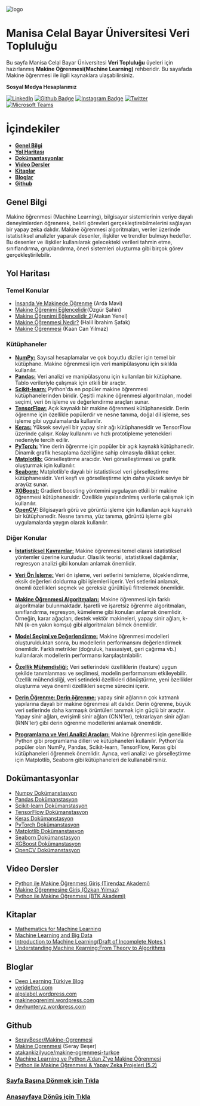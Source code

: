 ![logo](https://i.hizliresim.com/mkaepve.jpg)
# Manisa Celal Bayar Üniversitesi Veri Topluluğu #
Bu sayfa Manisa Celal Bayar Üniversitesi **Veri Topluluğu** üyeleri için hazırlanmış **Makine Öğrenmesi(Machine Learning)** rehberidir.
Bu sayafada Makine öğrenmesi ile ilgili kaynaklara ulaşabilirsiniz.

**Sosyal Medya Hesaplarımız**

[![LinkedIn](https://img.shields.io/badge/LinkedIn-%230077B5.svg?&style=flat-square&logo=linkedin&logoColor=white)](https://www.linkedin.com/company/verimcbu/)
[![Github Badge](https://img.shields.io/badge/-Github-000?style=quare&labelColor=000&logo=Github&logoColor=white&link=link)](https://github.com/Veri-Web)
[![Instagram Badge](https://img.shields.io/badge/-Instagram-C13584?style=flat-quare&labelColor=C13584&logo=instagram&logoColor=white&link=link)](https://www.instagram.com/verimcbu/)    [![Twitter](https://img.shields.io/badge/Twitter-%231DA1F2.svg?&style=flat-square&logo=twitter&logoColor=white)](https://twitter.com/verimcbu)[![Microsoft Teams](https://img.shields.io/badge/%20-Microsoft%20Teams-blue)](https://teams.microsoft.com/l/team/19%3a1CRwwN4CIxhszcmwMP21pOHAIIfz5NqqpnHvzTpdggI1%40thread.tacv2/conversations?groupId=43c41ff4-f472-4916-9b28-08e813dc9ed1&tenantId=e21375a3-27e8-43e1-9c27-82155d13eb80)


# İçindekiler

* **[Genel Bilgi](#genel-bilgi)** 
* **[Yol Haritası](#yol-haritası)**
* **[Dokümantasyonlar](#Dokümantasyonlar)**
* **[Video Dersler](#Video-Dersler)**
* **[Kitaplar](#kitaplar)**
* **[Bloglar](#bloglar)**
* **[Github](#github)**

## Genel Bilgi
  Makine öğrenmesi (Machine Learning), bilgisayar sistemlerinin veriye dayalı deneyimlerden öğrenerek, belirli görevleri gerçekleştirebilmelerini sağlayan bir yapay zeka dalıdır. Makine öğrenmesi algoritmaları, veriler üzerinde istatistiksel analizler yaparak desenler, ilişkiler ve trendler bulmayı hedefler. Bu desenler ve ilişkiler kullanılarak gelecekteki verileri tahmin etme, sınıflandırma, gruplandırma, öneri sistemleri oluşturma gibi birçok görev gerçekleştirilebilir.

## Yol Haritası
### Temel Konular
* [İnsanda Ve Makinede Öğrenme](http://www.ardamavi.com/2017/07/insanda-ve-makinede-ogrenme.html) (Arda Mavi)
* [Makine Öğrenimi Eğlencelidir](https://medium.com/t%C3%BCrkiye/makine-%C3%B6%C4%9Frenimi-e%C4%9Flencelidir-2ad33ae37bea)(Özgür Şahin)
* [Makine Öğrenimi Eğlencelidir 2](https://medium.com/bili%C5%9Fim-hareketi/makine-%C3%B6%C4%9Frenimi-e%C4%9Flencelidir-2-k%C4%B1s%C4%B1m-6b464cbdf40c)(Atakan Yenel)
* [Makine Öğrenmesi Nedir?](https://medium.com/türkiye/makine-öğrenmesi-nedir-20dee450b56e) (Halil İbrahim Şafak)
* [Makine Öğrenmesi](https://www.udemy.com/machine-learning-ve-python-adan-zye-makine-ogrenmesi-4/) (Kaan Can Yılmaz)


### Kütüphaneler
* **[NumPy:](#dokümantasyonlar)** Sayısal hesaplamalar ve çok boyutlu diziler için temel bir kütüphane. Makine öğrenmesi için veri manipülasyonu için sıklıkla kullanılır.
* **[Pandas:](#dokümantasyonlar)** Veri analizi ve manipülasyonu için kullanılan bir kütüphane. Tablo verileriyle çalışmak için etkili bir araçtır.
* **[Scikit-learn:](#dokümantasyonlar)** Python'da en popüler makine öğrenmesi kütüphanelerinden biridir. Çeşitli makine öğrenmesi algoritmaları, model seçimi, veri ön işleme ve değerlendirme araçları sunar.
* **[TensorFlow:](#dokümantasyonlar)** Açık kaynaklı bir makine öğrenmesi kütüphanesidir. Derin öğrenme için özellikle popülerdir ve nesne tanıma, doğal dil işleme, ses işleme gibi uygulamalarda kullanılır.
* **[Keras:](#dokümantasyonlar)** Yüksek seviyeli bir yapay sinir ağı kütüphanesidir ve TensorFlow üzerinde çalışır. Kolay kullanımı ve hızlı prototipleme yetenekleri nedeniyle tercih edilir.
* **[PyTorch:](#dokümantasyonlar)** Yine derin öğrenme için popüler bir açık kaynaklı kütüphanedir. Dinamik grafik hesaplama özelliğine sahip olmasıyla dikkat çeker.
* **[Matplotlib:](#dokümantasyonlar)** Görselleştirme aracıdır. Veri görselleştirmesi ve grafik oluşturmak için kullanılır.
* **[Seaborn:](#dokümantasyonlar)** Matplotlib'e dayalı bir istatistiksel veri görselleştirme kütüphanesidir. Veri keşfi ve görselleştirme için daha yüksek seviye bir arayüz sunar.
* **[XGBoost:](#dokümantasyonlar)** Gradient boosting yöntemini uygulayan etkili bir makine öğrenmesi kütüphanesidir. Özellikle yapılandırılmış verilerle çalışmak için kullanılır.
* **[OpenCV:](#dokümantasyonlar)** Bilgisayarlı görü ve görüntü işleme için kullanılan açık kaynaklı bir kütüphanedir. Nesne tanıma, yüz tanıma, görüntü işleme gibi uygulamalarda yaygın olarak kullanılır.

### Diğer Konular
 * **[İstatistiksel Kavramlar:]()** Makine öğrenmesi temel olarak istatistiksel yöntemler üzerine kuruludur. Olasılık teorisi, istatistiksel dağılımlar, regresyon analizi gibi konuları anlamak önemlidir.

* **[Veri Ön İşleme:]()** Veri ön işleme, veri setlerini temizleme, ölçeklendirme, eksik değerleri doldurma gibi işlemleri içerir. Veri setlerini anlamak, önemli özellikleri seçmek ve gereksiz gürültüyü filtrelemek önemlidir.

* **[Makine Öğrenmesi Algoritmaları:]()** Makine öğrenmesi için farklı algoritmalar bulunmaktadır. İşaretli ve işaretsiz öğrenme algoritmaları, sınıflandırma, regresyon, kümeleme gibi konuları anlamak önemlidir. Örneğin, karar ağaçları, destek vektör makineleri, yapay sinir ağları, k-NN (k-en yakın komşu) gibi algoritmaları bilmek önemlidir.

* **[Model Seçimi ve Değerlendirme:]()** Makine öğrenmesi modelleri oluşturulduktan sonra, bu modellerin performansını değerlendirmek önemlidir. Farklı metrikler (doğruluk, hassasiyet, geri çağırma vb.) kullanılarak modellerin performansı karşılaştırılabilir.

* **[Özellik Mühendisliği:]()** Veri setlerindeki özelliklerin (feature) uygun şekilde tanımlanması ve seçilmesi, modelin performansını etkileyebilir. Özellik mühendisliği, veri setindeki özellikleri dönüştürme, yeni özellikler oluşturma veya önemli özellikleri seçme sürecini içerir.

* **[Derin Öğrenme: Derin öğrenme:]()** yapay sinir ağlarının çok katmanlı yapılarına dayalı bir makine öğrenmesi alt dalıdır. Derin öğrenme, büyük veri setlerinde daha karmaşık örüntüleri tanımak için güçlü bir araçtır. Yapay sinir ağları, evrişimli sinir ağları (CNN'ler), tekrarlayan sinir ağları (RNN'ler) gibi derin öğrenme modellerini anlamak önemlidir.

* **[Programlama ve Veri Analizi Araçları:]()** Makine öğrenmesi için genellikle Python gibi programlama dilleri ve kütüphaneleri kullanılır. Python'da popüler olan NumPy, Pandas, Scikit-learn, TensorFlow, Keras gibi kütüphaneleri öğrenmek önemlidir. Ayrıca, veri analizi ve görselleştirme için Matplotlib, Seaborn gibi kütüphaneleri de kullanabilirsiniz.

## Dokümantasyonlar
* [Numpy Dokümanstasyon](https://numpy.org/doc/)
* [Pandas Dokümanstasyon](https://pandas.pydata.org/pandas-docs/stable/)
* [Scikit-learn Dokümanstasyon](https://scikit-learn.org/stable/index.html)
* [TensorFlow Dokümanstasyon](https://www.tensorflow.org/api_docs)
* [Keras Dokümanstasyon](https://keras.io/)
* [PyTorch Dokümanstasyon](https://pytorch.org/docs/stable/index.html)
* [Matplotlib Dokümanstasyon](https://matplotlib.org/stable/index.html)
* [Seaborn Dokümanstasyon](https://seaborn.pydata.org/tutorial.html)
* [XGBoost Dokümanstasyon](https://xgboost.readthedocs.io/en/stable/)
* [OpenCV Dokümanstasyon](https://docs.opencv.org/4.x/d9/df8/tutorial_root.html)


## Video Dersler
* [Python ile Makine Öğrenmesi Giriş (Tirendaz Akademi)](https://www.youtube.com/playlist?list=PLfMRLSpipmfuumcvO3fObVAUpSqYAcZmF)
* [Makine Öğrenmesine Giriş (Özkan Yılmaz)](https://www.youtube.com/playlist?list=PLlHW_nnK3v5hlnKAsAUToYFCHYGBsR_6a)
* [Python ile Makine Öğrenmesi (BTK Akademi)](https://www.btkakademi.gov.tr/portal/course/python-ile-makine-ogrenmesi-11800)

## Kitaplar
* [Mathematics for Machine Learning](https://mml-book.github.io/)
* [Machine Learning and Big Data](https://www.kareemalkaseer.com/books/ml)
* [Introduction to Machine Learning(Draft of Incomplete Notes
)](https://ai.stanford.edu/~nilsson/mlbook.html)
* [Understanding Machine Kearning:From Theory to Algorithms](https://www.cs.huji.ac.il/~shais/UnderstandingMachineLearning/copy.html)

## Bloglar
* [Deep Learning Türkiye Blog](http://medium.com/deep-learning-turkiye)
* [veridefteri.com](http://veridefteri.com/)
* [alpslabel.wordpress.com](https://alpslabel.wordpress.com//)
* [makineogrenimi.wordpress.com](https://makineogrenimi.wordpress.com)
* [devhunteryz.wordpress.com](https://devhunteryz.wordpress.com)

## Github
* [SerayBeser/Makine-Ogrenmesi](https://github.com/SerayBeser/Makine-Ogrenmesi)
* [Makine Ogrenmesi](https://github.com/SerayBeser/Makine-Ogrenmesi) (Seray Beşer)
* [atakankizilyuce/makine-ogrenmesi-turkce](https://github.com/atakankizilyuce/makine-ogrenmesi-turkce)
* [Machine Learning ve Python A'dan Z'ye Makine Öğrenmesi](https://github.com/dataiteam/7-ADIMLIK-YAPAY-ZEKA-YOLCULUGU/tree/master/Machine%20Learning%20ve%20Python%20A'dan%20Z'ye%20Makine%20%C3%96%C4%9Frenmesi%20(4))
* [Python ile Makine Öğrenmesi & Yapay Zeka Projeleri (5.2)](https://github.com/dataiteam/7-ADIMLIK-YAPAY-ZEKA-YOLCULUGU/tree/master/Python%20ile%20Makine%20%C3%96%C4%9Frenmesi%20%26%20Yapay%20Zeka%20Projeleri%20(5.2))

### [Sayfa Başına Dönmek için Tıkla](#İçindekiler)
### [Anasayfaya Dönüş için Tıkla](https://github.com/Furk4nBulut/Veri-Billimi-Toplulugu-Rehber)

